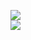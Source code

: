 [![](https://img.shields.io/badge/Made%20With-Github%20Spray-lightgrey.svg?style=for-the-badge&logo=github)](https://github.com/Annihil/github-spray#2705)  
[![](https://i.imgur.com/2DrTn0Z.gif)](https://github.com/Annihil/github-spray)
